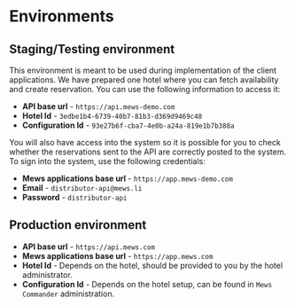 # Environments

## Staging/Testing environment

This environment is meant to be used during implementation of the client applications. We have prepared one hotel where you can fetch availability and create reservation. You can use the following information to access it:

* **API base url** - `https://api.mews-demo.com`
* **Hotel Id** - `3edbe1b4-6739-40b7-81b3-d369d9469c48`
* **Configuration Id** - `93e27b6f-cba7-4e0b-a24a-819e1b7b388a`

You will also have access into the system so it is possible for you to check whether the reservations sent to the API are correctly posted to the system. To sign into the system, use the following credentials:

* **Mews applications base url** - `https://app.mews-demo.com`
* **Email** - `distributor-api@mews.li`
* **Password** - `distributor-api`

## Production environment

* **API base url** - `https://api.mews.com`
* **Mews applications base url** - `https://app.mews.com`
* **Hotel Id** - Depends on the hotel, should be provided to you by the hotel administrator.
* **Configuration Id** - Depends on the hotel setup, can be found in `Mews Commander` administration.

